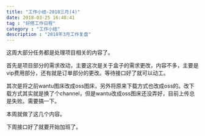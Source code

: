 ```yaml
---
title: "工作小结-2018三月(4)"
date: 2018-03-25 16:48:41
tag : "好搭工作日程"
category : "工作小结"
description : "2018年3月工作复盘"
---
```


这周大部分任务都是处理项目相关的内容了。

首先是项目部分的需求改动，主要这次是关于盒子的需求更改，内容不多，主要是vip费用部分，还有就是订单部分的更改。等待接口好了就可以动工。

其次是将之前wantu图床改成oss图床，另外将原来下载方式也改成oss的。改下载方式其实就是换了个channel，但是wantu改成oss图床还没弄好，目前上传总是失败。需要搞一下。

本周就做了这几个内容。

下周接口好了就要开始加班了。
